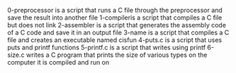0-preprocessor is a script that runs a C file through the preprocessor and save the result into another file
1-compileris a script that compiles a C file but does not link
2-assembler is a script that generates the assembly code of a C code and save it in an output file
3-name is  a script that compiles a C file and creates an executable named cisfun
4-puts.c is a script that uses puts and printf functions
5-printf.c is a script that writes using printf
6-size.c writes a C program that prints the size of various types on the computer it is compiled and run on
